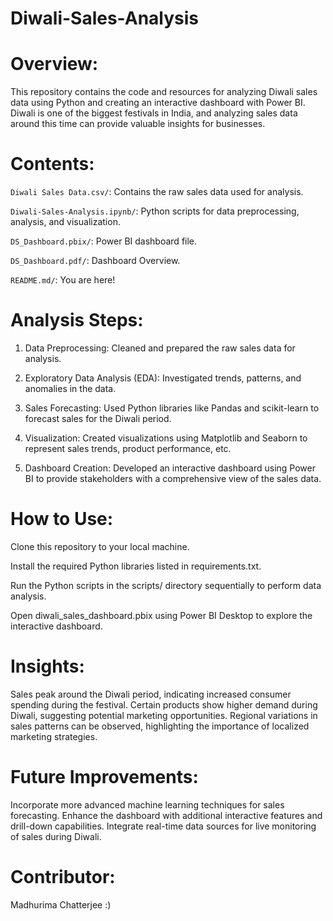 # Diwali-Sales-Analysis
# Overview:
This repository contains the code and resources for analyzing Diwali sales data using Python and creating an interactive dashboard with Power BI. 
Diwali is one of the biggest festivals in India, and analyzing sales data around this time can provide valuable insights for businesses.


# Contents:

`Diwali Sales Data.csv/`: Contains the raw sales data used for analysis.

`Diwali-Sales-Analysis.ipynb/`: Python scripts for data preprocessing, analysis, and visualization.

`DS_Dashboard.pbix/`: Power BI dashboard file.

`DS_Dashboard.pdf/`: Dashboard Overview.

`README.md/`: You are here!


# Analysis Steps:

1. Data Preprocessing: Cleaned and prepared the raw sales data for analysis.

2. Exploratory Data Analysis (EDA): Investigated trends, patterns, and anomalies in the data.

3. Sales Forecasting: Used Python libraries like Pandas and scikit-learn to forecast sales for the Diwali period.

4. Visualization: Created visualizations using Matplotlib and Seaborn to represent sales trends, product performance, etc.

5. Dashboard Creation: Developed an interactive dashboard using Power BI to provide stakeholders with a comprehensive view of the sales data.


# How to Use:

Clone this repository to your local machine.

Install the required Python libraries listed in requirements.txt.

Run the Python scripts in the scripts/ directory sequentially to perform data analysis.

Open diwali_sales_dashboard.pbix using Power BI Desktop to explore the interactive dashboard.


# Insights:
Sales peak around the Diwali period, indicating increased consumer spending during the festival.
Certain products show higher demand during Diwali, suggesting potential marketing opportunities.
Regional variations in sales patterns can be observed, highlighting the importance of localized marketing strategies.


# Future Improvements:
Incorporate more advanced machine learning techniques for sales forecasting.
Enhance the dashboard with additional interactive features and drill-down capabilities.
Integrate real-time data sources for live monitoring of sales during Diwali.


# Contributor:
Madhurima Chatterjee :) 

